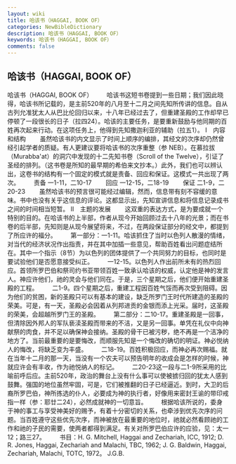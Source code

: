 ```yaml
---
layout: wiki
title: 哈该书（HAGGAI, BOOK OF）
categories: NewBibleDictionary
description: 哈该书（HAGGAI, BOOK OF）
keywords: 哈该书（HAGGAI, BOOK OF）
comments: false
---
```


## 哈该书（HAGGAI, BOOK OF）



哈该书（HAGGAI, BOOK OF）
　　哈该书这短书卷提到一些日期；我们因此晓得，哈该书所记载的，是主前520年的八月至十二月之间先知所传讲的信息。自从古列允准犹太人从巴比伦回归以来，十八年已经过去了，但重建圣殿的工作却早已停顿了一段很长的日子（拉四24）。哈该的主要任务，是要重新鼓励与他同期的百姓再次起来行动。在这项任务上，他得到先知撒迦利亚的辅助（拉五1）。
Ⅰ　内容和结构
　　虽然哈该书的内文显示了时间上顺序的编排，其经文的次序却仍然曾经引起学者的质疑。有人更建议要将哈该书的次序重整（参 NEB）。在慕拉拔（Murabba'at）的洞穴中发现的十二先知书卷（Scroll of the Twelve），引证了圣经的排列。（这书卷是所知的最早期的希伯来文抄本。）此外，我们也可以辨认出，这卷书的结构有一个固定的模式就是责备、回应和保证。这模式一共出现了两次。
　　责备 一1-11，二10-17
　　回应 一12-15，二18-19
　　保证 二1-9，二20-23
　　虽然哈该书的预言很可能经过编辑，然而，信息带有刻不容缓的意味。书中也没有关乎这信息的评论。这都显示出，先知宣讲信息和将信息记录成书之间的时间相当短暂。
Ⅱ　主题的发展
　　这双重的表达方式，是为要成就一个特别的目的。在哈该书的上半部，作者从现今开始回顾过去十八年的光景；而在书卷的后半部，先知则是从现今展望将来，不过，在两段保证部分的经文中，都提到了所应许的福分。
　　第一部分：一1-11。哈该抓住了当时以色列人散漫的情绪，对当代的经济状况作出指责，并在其中加插一些意见，帮助百姓看出问题症结所在。其中一个指示（8节）为以色列的团体提供了一个共同努力的目标，也同时是要试验他们是否愿意接受纠正。
　　一12-15。以色列人作出前所未有的热烈回应。首领所罗巴伯和祭司约书亚带领百姓一致承认哈该的权威，认定他是神的发言人。神应许他们，祂的灵会与他们同在。于是，三个星期之后，他们便开始重建圣殿的工程。
　　二1-9。四个星期之后，重建工程因百姓气馁而再次受到阻碍。因为他们的贫困，新的圣殿只可以有基本的建设，缺乏所罗门王时代所建造的圣殿的荣美。可是，有一天，圣殿必会因着从列邦进贡的金银而添上光采。届时，这圣殿的荣美，会超越所罗门王的圣殿。
　　第二部分：二10-17。重建圣殿是一回事，但清除因外邦人的军队亵渎圣殿而带来的不洁，又是另一回事。单凭在礼仪中向神献祭的肉食，并不足以确保神会接纳。圣殿的骨干已被污秽，绝不再是一个洁净的地方了。当前最重要的是要悔改，而顺服先知是一个悔改的确切的明证。神必悦纳人的悔改，将缺乏变为丰盛。
　　二18-19。百姓积极回应，而神必再次赐福。就在当年十二月的那一天，当没有一个农夫可以预告明年的收成会是怎样的时候，神就应许会有丰收，作为祂悦纳人的标记。
　　二20-23这一段与二1-9所采用的比喻前呼后应。主前520年，政治的舞台上没有什么事可以使被掳归回的犹太人感到鼓舞。强国的地位虽然牢固，可是，它们被推翻的日子已经逼近。到时，大卫的后裔所罗巴伯，神所拣选的仆人，必要成为神的执行者，好像用来密封王谕的带印戒指一样（参：耶廿二24），必然成就神的一切意旨。
　　根据哈该所说的，委身于神的事工与享受神美好的赐予，有着十分密切的关系，也牵涉到优先次序的问题。当百姓遵守这些优先次序，而神被放在最重要的地位时，祂就必然看顾祂的工作和祂的子民的需要，使两者都得到满足。有关对所罗巴伯应许的应验，见：太一12；路三27。
　　书目：H. G. Mitchell, Haggai and Zechariah, ICC, 1912; D. R. Jones, Haggai, Zechariah and Malachi, TBC,
1962; J. G. Baldwin, Haggai, Zechariah,
Malachi, TOTC, 1972。
J.G.B.





